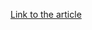 [Link to the article](https://blogs.blackberry.com/en/2022/12/mustang-panda-uses-the-russian-ukrainian-war-to-attack-europe-and-asia-pacific-targets?s=09)
